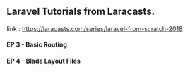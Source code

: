 ## Laravel Tutorials from Laracasts.

link : https://laracasts.com/series/laravel-from-scratch-2018

#### EP 3 - Basic Routing
#### EP 4 - Blade Layout Files